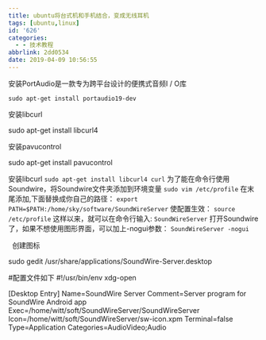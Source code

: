 ```yaml
---
title: ubuntu将台式机和手机结合，变成无线耳机
tags: [ubuntu,linux]
id: '626'
categories:
  - - 技术教程
abbrlink: 2dd0534
date: 2019-04-09 10:56:55
---
```


安装PortAudio是一款专为跨平台设计的便携式音频I / O库

```
sudo apt-get install portaudio19-dev
```

安装libcurl

sudo apt-get install libcurl4

安装pavucontrol

sudo apt-get install pavucontrol

安装libcurl `sudo apt-get install libcurl4 curl` 为了能在命令行使用Soundwire，将Soundwire文件夹添加到环境变量 `sudo vim /etc/profile` 在末尾添加,下面替换成你自己的路径： `export PATH=$PATH:/home/sky/software/SoundWireServer` 使配置生效： `source /etc/profile` 这样以来，就可以在命令行输入: `SoundWireServer` 打开Soundwire了，如果不想使用图形界面，可以加上-nogui参数： `SoundWireServer -nogui`

  创建图标

sudo gedit /usr/share/applications/SoundWire-Server.desktop

#配置文件如下
#!/usr/bin/env xdg-open

\[Desktop Entry\]
Name=SoundWire Server
Comment=Server program for SoundWire Android app
Exec=/home/witt/soft/SoundWireServer/SoundWireServer
Icon=/home/witt/soft/SoundWireServer/sw-icon.xpm
Terminal=false
Type=Application
Categories=AudioVideo;Audio